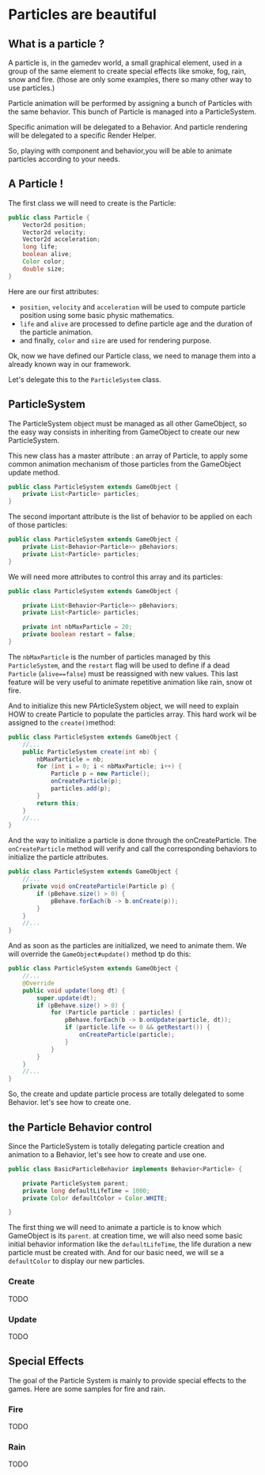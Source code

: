 # Particles are beautiful

## What is a particle ?

A particle is, in the gamedev world, a small graphical element, used in a group of the same element to create special
effects like smoke, fog, rain, snow and fire. (those are only some examples, there so many other way to use particles.)

Particle animation will be performed by assigning a bunch of Particles with the same behavior. This bunch of Particle is
managed into a ParticleSystem.

Specific animation will be delegated to a Behavior. And particle rendering will be delegated to a specific Render
Helper.

So, playing with component and behavior,you will be able to animate particles according to your needs.

## A Particle !

The first class we will need to create is the Particle:

```java
public class Particle {
    Vector2d position;
    Vector2d velocity;
    Vector2d acceleration;
    long life;
    boolean alive;
    Color color;
    double size;
}
```

Here are our first attributes:

- `position`, `velocity` and `acceleration` will be used to compute particle position using some basic physic
  mathematics.
- `life` and `alive` are processed to define particle age and the duration of the particle animation.
- and finally, `color` and `size` are used for rendering purpose.

Ok, now we have defined our Particle class, we need to manage them into a already known way in our framework.

Let's delegate this to the `ParticleSystem` class.

## ParticleSystem

The ParticleSystem object must be managed as all other GameObject, so the easy way consists in inheriting from
GameObject to create our new ParticleSystem.

This new class has a master attribute : an array of Particle, to apply some common animation mechanism of those
particles from the GameObject update method.

```java
public class ParticleSystem extends GameObject {
    private List<Particle> particles;
}
```

The second important attribute is the list of behavior to be applied on each of those particles:

```java
public class ParticleSystem extends GameObject {
    private List<Behavior<Particle>> pBehaviors;
    private List<Particle> particles;
}
```

We will need more attributes to control this array and its particles:

```java
public class ParticleSystem extends GameObject {

    private List<Behavior<Particle>> pBehaviors;
    private List<Particle> particles;

    private int nbMaxParticle = 20;
    private boolean restart = false;
}
```

The `nbMaxParticle` is the number of particles managed by this `ParticleSystem`, and the `restart` flag will be used to
define if a dead `Particle` (`alive==false`) must be reassigned with new values. This last feature will be very useful
to animate repetitive animation like rain, snow ot fire.

And to initialize this new PArticleSystem object, we will need to explain HOW to create Particle to populate the
particles array. This hard work wil be assigned to the `create()`method:

```java
public class ParticleSystem extends GameObject {
    //...
    public ParticleSystem create(int nb) {
        nbMaxParticle = nb;
        for (int i = 0; i < nbMaxParticle; i++) {
            Particle p = new Particle();
            onCreateParticle(p);
            particles.add(p);
        }
        return this;
    }
    //...
}
```

And the way to initialize a particle is done through the onCreateParticle. The `onCreateParticle` method will verify and
call the corresponding behaviors to initialize the particle attributes.

```java
public class ParticleSystem extends GameObject {
    //...
    private void onCreateParticle(Particle p) {
        if (pBehave.size() > 0) {
            pBehave.forEach(b -> b.onCreate(p));
        }
    }
    //...
}
```

And as soon as the particles are initialized, we need to animate them. We will override the `GameObject#update()` method
tp do this:

```java
public class ParticleSystem extends GameObject {
    //...
    @Override
    public void update(long dt) {
        super.update(dt);
        if (pBehave.size() > 0) {
            for (Particle particle : particles) {
                pBehave.forEach(b -> b.onUpdate(particle, dt));
                if (particle.life <= 0 && getRestart()) {
                    onCreateParticle(particle);
                }
            }
        }
    }
    //...
}
```

So, the create and update particle process are totally delegated to some Behavior. let's see how to create one.

## the Particle Behavior control

Since the ParticleSystem is totally delegating particle creation and animation to a Behavior, let's see how to create
and use one.

```java
public class BasicParticleBehavior implements Behavior<Particle> {

    private ParticleSystem parent;
    private long defaultLifeTime = 1000;
    private Color defaultColor = Color.WHITE;

}
```

The first thing we will need to animate a particle is to know which GameObject is its `parent`. at creation time, we
will also need some basic initial behavior information like the `defaultLifeTime`, the life duration a new particle must
be created with. And for our basic need, we will se a `defaultColor` to display our new particles.

### Create

TODO

### Update

TODO

## Special Effects

The goal of the Particle System is mainly to provide special effects to the games. Here are some samples for fire and
rain.

### Fire

TODO

### Rain

TODO

